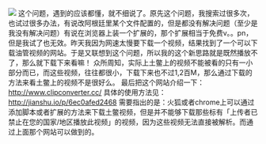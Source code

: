 ![](http://hktkdy.qiniudn.com/yootobecannotget.png)
这个问题，遇到的应该都懂，就不细说了。原先这个问题，我搜索过很多次，也试过很多办法，有说改阿根廷里某个文件配置的，但是都没有解决问题（至少是我没有解决问题）有说在浏览器上装一个扩展的，那个扩展相当于免费v。。pn，但是我试了也无效。昨天我因为网速太慢要下载一个视频，结果找到了一个可以下载油管视频的网站。于是又联想到这个问题，所以我的这个新思路就是既然播放不了，那么就下载下来看嘛！
众所周知，实际上土鳖上的视频不能被看的只有一小部分而已，而这些视频，往往都很小，下载下来也不过1,2百M，那么通过下载的方法来看土鳖上的视频不是很好么。
最后把这个网站介绍一下：http://www.clipconverter.cc/
具体的使用方法见：
http://jianshu.io/p/6ec0afed2468
需要指出的是：火狐或者chrome上可以通过添加脚本或者扩展的方法来下载土鳖视频，但是并不能够下载那些标有「上传者已禁止在您的国家/地区播放此视频」的视频，因为这些视频无法直接被解析。而通过上面那个网站可以做到的。
